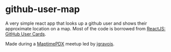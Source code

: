# github-user-map

A very simple react app that looks up a github user and shows their approximate location on a map. Most of the code is borrowed from [ReactJS: GitHub User Cards](http://codepen.io/simonswiss/pen/LpBWax).

Made during a [MaptimePDX](http://maptime.io/portland/) meetup led by [jgravois](https://github.com/jgravois).
